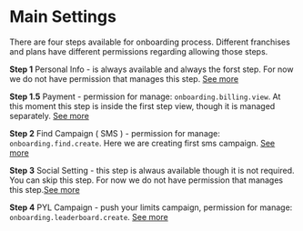 # Main Settings

There are four steps available for onboarding process. Different franchises and plans have different permissions regarding allowing those steps.

**Step 1**  Personal Info - is always available and always the forst step. For now we do not have permission that manages this step. [See more](user-info.md)

**Step 1.5** Payment - permission for manage: `onboarding.billing.view`. At this moment this step is inside the first step view, though it is managed separately. [See more](payment.md)


**Step 2**  Find Campaign ( SMS ) - permission for manage: `onboarding.find.create`. Here we are creating first sms campaign. [See more](../campaigns/find-campaign.md)


**Step 3** Social Setting - this step is alwaus available though it is not required. You can skip this step. For now we do not have permission that manages this step.[See more](social-setup.md)


**Step 4** PYL Campaign - push your limits campaign, permission for manage: `onboarding.leaderboard.create`. [See more](../campaigns/push-your-limits-campaign.md)